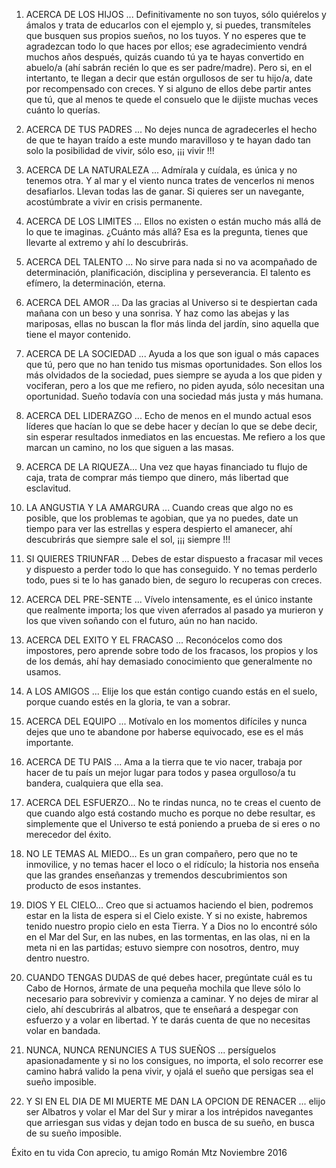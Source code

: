 1. ACERCA DE LOS HIJOS ... Definitivamente no son tuyos, sólo quiérelos y ámalos y trata de educarlos con el ejemplo y, si puedes, transmíteles que busquen sus propios sueños, no los tuyos. Y no esperes que te agradezcan todo lo que haces por ellos; ese agradecimiento vendrá muchos años después, quizás cuando tú ya te hayas convertido en abuelo/a (ahí sabrán recién lo que es ser padre/madre). Pero si, en el intertanto, te llegan a decir que están orgullosos de ser tu hijo/a, date por recompensado con creces. Y si alguno de ellos debe partir antes que tú, que al menos te quede el consuelo que le dijiste muchas veces cuánto lo querías.

2. ACERCA DE TUS PADRES ... No dejes nunca de agradecerles el hecho de que te hayan traído a este mundo maravilloso y te hayan dado tan solo la posibilidad de vivir, sólo eso, ¡¡¡ vivir !!!

3. ACERCA DE LA NATURALEZA ... Admírala y cuídala, es única y no tenemos otra. Y al mar y el viento nunca trates de vencerlos ni menos desafiarlos. Llevan todas las de ganar. Si quieres ser un navegante, acostúmbrate a vivir en crisis permanente.

4. ACERCA DE LOS LIMITES ... Ellos no existen o están mucho más allá de lo que te imaginas. ¿Cuánto más allá? Esa es la pregunta, tienes que llevarte al extremo y ahí lo descubrirás.

5. ACERCA DEL TALENTO ... No sirve para nada si no va acompañado de determinación, planificación, disciplina y perseverancia. El talento es efímero, la determinación, eterna.

6. ACERCA DEL AMOR ... Da las gracias al Universo si te despiertan cada mañana con un beso y una sonrisa. Y haz como las abejas y las mariposas, ellas no buscan la flor más linda del jardín, sino aquella que tiene el mayor contenido.

7. ACERCA DE LA SOCIEDAD ... Ayuda a los que son igual o más capaces que tú, pero que no han tenido tus mismas oportunidades. Son ellos los más olvidados de la sociedad, pues siempre se ayuda a los que piden y vociferan, pero a los que me refiero, no piden ayuda, sólo necesitan una oportunidad. Sueño todavía con una sociedad más justa y más humana.

8. ACERCA DEL LIDERAZGO ... Echo de menos en el mundo actual esos líderes que hacían lo que se debe hacer y decían lo que se debe decir, sin esperar resultados inmediatos en las encuestas. Me refiero a los que marcan un camino, no los que siguen a las masas.

9. ACERCA DE LA RIQUEZA... Una vez que hayas financiado tu flujo de caja, trata de comprar más tiempo que dinero, más libertad que esclavitud.

10. LA ANGUSTIA Y LA AMARGURA ... Cuando creas que algo no es posible, que los problemas te agobian, que ya no puedes, date un tiempo para ver las estrellas y espera despierto el amanecer, ahí descubrirás que siempre sale el sol, ¡¡¡ siempre !!!

11. SI QUIERES TRIUNFAR ... Debes de estar dispuesto a fracasar mil veces y dispuesto a perder todo lo que has conseguido. Y no temas perderlo todo, pues si te lo has ganado bien, de seguro lo recuperas con creces.

12. ACERCA DEL PRE-SENTE ... Vívelo intensamente, es el único instante que realmente importa; los que viven aferrados al pasado ya murieron y los que viven soñando con el futuro, aún no han nacido.

13. ACERCA DEL EXITO Y EL FRACASO ... Reconócelos como dos impostores, pero aprende sobre todo de los fracasos, los propios y los de los demás, ahí hay demasiado conocimiento que generalmente no usamos.

14. A LOS AMIGOS ... Elije los que están contigo cuando estás en el suelo, porque cuando estés en la gloria, te van a sobrar.

15. ACERCA DEL EQUIPO ... Motívalo en los momentos difíciles y nunca dejes que uno te abandone por haberse equivocado, ese es el más importante.

16. ACERCA DE TU PAIS ... Ama a la tierra que te vio nacer, trabaja por hacer de tu país un mejor lugar para todos y pasea orgulloso/a tu bandera, cualquiera que ella sea.

17. ACERCA DEL ESFUERZO... No te rindas nunca, no te creas el cuento de que cuando algo está costando mucho es porque no debe resultar, es simplemente que el Universo te está poniendo a prueba de si eres o no merecedor del éxito.

18. NO LE TEMAS AL MIEDO... Es un gran compañero, pero que no te inmovilice, y no temas hacer el loco o el ridículo; la historia nos enseña que las grandes enseñanzas y tremendos descubrimientos son producto de esos instantes.

19. DIOS Y EL CIELO... Creo que si actuamos haciendo el bien, podremos estar en la lista de espera si el Cielo existe. Y si no existe, habremos tenido nuestro propio cielo en esta Tierra. Y a Dios no lo encontré sólo en el Mar del Sur, en las nubes, en las tormentas, en las olas, ni en la meta ni en las partidas; estuvo siempre con nosotros, dentro, muy dentro nuestro.

20. CUANDO TENGAS DUDAS de qué debes hacer, pregúntate cuál es tu Cabo de Hornos, ármate de una pequeña mochila que lleve sólo lo necesario para sobrevivir y comienza a caminar. Y no dejes de mirar al cielo, ahí descubrirás al albatros, que te enseñará a despegar con esfuerzo y a volar en libertad. Y te darás cuenta de que no necesitas volar en bandada.

21. NUNCA, NUNCA RENUNCIES A TUS SUEÑOS ... persíguelos apasionadamente y si no los consigues, no importa, el solo recorrer ese camino habrá valido la pena vivir, y ojalá el sueño que persigas sea el sueño imposible.

22. Y SI EN EL DIA DE MI MUERTE ME DAN LA OPCION DE RENACER ... elijo ser Albatros y volar el Mar del Sur y mirar a los intrépidos navegantes que arriesgan sus vidas y dejan todo en busca de su sueño, en busca de su sueño imposible.

Éxito en tu vida
Con aprecio, tu amigo Román Mtz
Noviembre 2016
